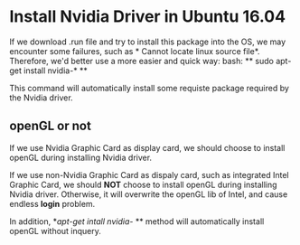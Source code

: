 # Install Nvidia Driver in Ubuntu 16.04

If we download .run file and try to install this package into the OS, we may encounter some failures, such as * Cannot locate linux source file*. Therefore, we'd better use a more easier and quick way:
bash: ** sudo apt-get install nvidia-* **

This command will automatically install some requiste package required by the Nvidia driver.

## openGL or not

If we use Nvidia Graphic Card as display card, we should choose to install openGL during installing Nvidia driver.

If we use non-Nvidia Graphic Card as dispaly card, such as integrated Intel Graphic Card, we should **NOT** choose to install openGL during installing Nvidia driver. Otherwise, it will overwrite the openGL lib of Intel, and cause endless **login** problem.

In addition, **apt-get intall nvidia-* ** method will automatically install openGL without inquery.